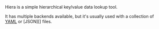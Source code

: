 

[yaml]: 
[json]: 



Hiera is a simple hierarchical key/value data lookup tool.


It has multiple backends available, but it's usually used with a collection of [YAML][] or [JSON][] files.